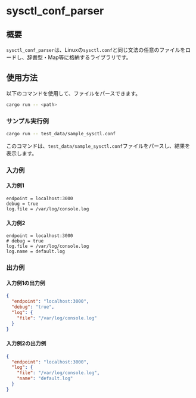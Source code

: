 # sysctl_conf_parser

## 概要
`sysctl_conf_parser`は、Linuxの`sysctl.conf`と同じ文法の任意のファイルをロードし、辞書型・Map等に格納するライブラリです。

## 使用方法

以下のコマンドを使用して、ファイルをパースできます。

```sh
cargo run -- <path>
```

### サンプル実行例
```sh
cargo run -- test_data/sample_sysctl.conf
```

このコマンドは、`test_data/sample_sysctl.conf`ファイルをパースし、結果を表示します。

### 入力例

#### 入力例1
```
endpoint = localhost:3000
debug = true
log.file = /var/log/console.log
```

#### 入力例2
```
endpoint = localhost:3000
# debug = true
log.file = /var/log/console.log
log.name = default.log
```

### 出力例

#### 入力例1の出力例
```json
{
  "endpoint": "localhost:3000",
  "debug": "true",
  "log": {
    "file": "/var/log/console.log"
  }
}
```

#### 入力例2の出力例
```json
{
  "endpoint": "localhost:3000",
  "log": {
    "file": "/var/log/console.log",
    "name": "default.log"
  }
}
```